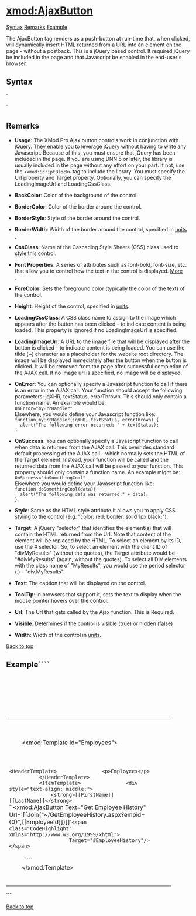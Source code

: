 # <xmod:AjaxButton>

<a name="top" madcap:conditions="" xmlns="http://www.w3.org/1999/xhtml"></a>

[Syntax](#syntax) [Remarks](#remarks) [Example](#example)

The AjaxButton tag renders as a push-button at run-time that, when clicked, will dynamically insert HTML returned from a URL into an element on the page - without a postback. This is a jQuery based control. It required jQuery be included in the page and that Javascript be enabled in the end-user's browser.

<a name="syntax" madcap:conditions="" xmlns="http://www.w3.org/1999/xhtml"></a>

## Syntax

<div xmlns="">`<xmod:AjaxButton  
    BackColor="_color name_|#dddddd"  
    BorderColor="_color name_|#dddddd"  
    BorderStyle="**NotSet**|None|Dotted|Dashed|Solid|Double|Groove|Ridge| Inset|Outset"  
    BorderWidth_="size_"  
    CssClass="_string_"  
    Font-Bold="True|**False**"  
    Font-Italic="True|**False**"  
    Font-Names="_string_"  
    Font-Overline="True|**False**"  
    Font-Size="_string_|Smaller|Larger|XX-Small|X-Small|Small|Medium| Large|X-Large|XX-Large"  
    Font-Strikeout="True|**False**"  
    Font-Underline="True|**False**"  
    ForeColor="_color name_|#dddddd"  
    Height="_size_"  
    LoadingCssClass="_CSS class name_"  
    LoadingImageUrl="_string_"  
    OnError="string - JS function to call on error"  
    OnSucess="string - JS function to call on success"  
    Style="_string_"  
    Target="_jQuery element selector_"  
    Text="_string_"  
    ToolTip="_string_"  
    Url="_url_"  
    Visible="**True**|False"  
    Width="_size_" />  

`</div>

<a name="remarks" xmlns="http://www.w3.org/1999/xhtml"></a>

## Remarks

*   **Usage**: The XMod Pro Ajax button controls work in conjunction with jQuery. They enable you to leverage jQuery without having to write any Javascript. Because of this, you must ensure that jQuery has been included in the page. If you are using DNN 5 or later, the library is usually included in the page without any effort on your part. If not, use the `<xmod:ScriptBlock>` tag to include the library. You must specify the Url property and Target property. Optionally, you can specify the LoadingImageUrl and LoadingCssClass.  

*   **BackColor**: Color of the background of the control.  

*   **BorderColor**: Color of the border around the control.  

*   **BorderStyle**: Style of the border around the control.  

*   **BorderWidth**: Width of the border around the control, specified in [units  
     ](units.html)
*   **CssClass**: Name of the Cascading Style Sheets (CSS) class used to style this control.  

*   **Font Properties**: A series of attributes such as font-bold, font-size, etc. that allow you to control how the text in the control is displayed. [More  
     ](fontproperties.html)
*   **ForeColor**: Sets the foreground color (typically the color of the text) of the control.  

*   **Height**: Height of the control, specified in [units](units.html).  

*   **LoadingCssClass**: A CSS class name to assign to the image which appears after the button has been clicked - to indicate content is being loaded. This property is ignored if no LoadingImageUrl is specified.  

*   **LoadingImageUrl**: A URL to the image file that will be displayed after the button is clicked - to indicate content is being loaded. You can use the tilde (~) character as a placeholder for the website root directory. The image will be displayed immediately after the button when the button is clicked. It will be removed from the page after successful completion of the AJAX call. If no image url is specified, no image will be displayed.  

*   **OnError**: You can optionally specify a Javascript function to call if there is an error in the AJAX call. Your function should accept the following parameters: jqXHR, textStatus, errorThrown. This should only contain a function name. An example would be:  
    `OnError="myErrHandler"`  
    Elsewhere, you would define your Javascript function like:  
    `function myErrHandler(jqXHR, textStatus, errorThrown) {`  
    `  alert("The following error occurred: " + textStatus);`  
    `}`  

*   **OnSuccess**: You can optionally specify a Javascript function to call when data is returned from the AJAX call. This overrides standard default processing of the AJAX call - which normally sets the HTML of the Target element. Instead, your function will be called and the returned data from the AJAX call will be passed to your function. This property should only contain a function name. An example might be:  
    `OnSuccess="doSomethingCool"`  
    Elsewhere you would define your Javascript function like:  
    `function doSomethingCool(data){`  
    `  alert("The following data was returned:" + data);`  
    `}`  

*   **Style**: Same as the HTML style attribute.It allows you to apply CSS styling to the control (e.g. "color: red; border: solid 1px black;").  

*   **Target**: A jQuery "selector" that identifies the element(s) that will contain the HTML returned from the Url. Note that content of the element will be replaced by the HTML. To select an element by its ID, use the # selector. So, to select an element with the client ID of "divMyResults" (without the quotes), the Target attribute would be "#divMyResults" (again, without the quotes). To select all DIV elements with the class name of "MyResults", you would use the period selector (.) - "div.MyResults".  

*   **Text**: The caption that will be displayed on the control.  

*   **ToolTip**: In browsers that support it, sets the text to display when the mouse pointer hovers over the control.  

*   **Url**: The Url that gets called by the Ajax function. This is Required.  

*   **Visible**: Determines if the control is visible (true) or hidden (false)  

*   **Width**: Width of the control in [units](units.html).

[Back to top](#top)  
<a name="example" xmlns="http://www.w3.org/1999/xhtml"></a>

## Example````<div>  
  <table width="100%">  
    <tr>  
      <td width="250" valign="top">  

        <!-- EMPLOYEES TEMPLATE -->  

        <xmod:Template Id="Employees">  
          <ListDataSource CommandText="SELECT * FROM XMPDemo_Employees WHERE DepartmentId = @DepartmentId">  
           <Parameter Name="DepartmentId" Alias="DepartmentId"/>  
         </ListDataSource>  
``<HeaderTemplate>  
            <p>Employees</p>  
          </HeaderTemplate>  
          <ItemTemplate>  
            <div style="text-align: middle;">  
              <strong>[[FirstName]] [[LastName]]</strong>``  
``<span class="CodeHighlight"><xmod:AjaxButton Text="Get Employee History" Url='[[Join("~/GetEmployeeHistory.aspx?empid={0}",[[EmployeeId]])]]'</span>````<span class="CodeHighlight" xmlns="http://www.w3.org/1999/xhtml">  
                    Target="#EmployeeHistory"/></span>````  
            </div>  
          </ItemTemplate>````  
        </xmod:Template>  
      </td>  
      <td>  
        <div id="EmployeeHistory"></div>  
      </td>  
    </tr>  
  </table>  
</div>````

[Back to top](#top)